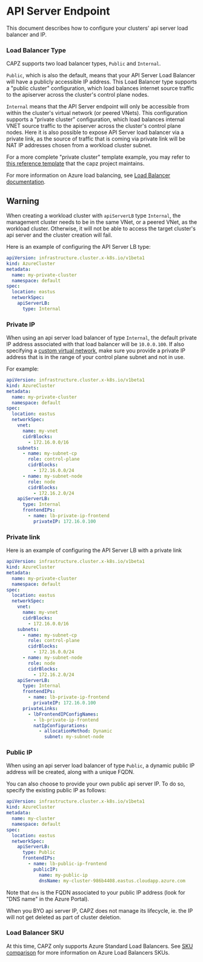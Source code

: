 # API Server Endpoint

This document describes how to configure your clusters' api server load balancer and IP.

### Load Balancer Type

CAPZ supports two load balancer types, `Public` and `Internal`.

`Public`, which is also the default, means that your API Server Load Balancer will have a publicly accessible IP address. This Load Balancer type supports a "public cluster" configuration, which load balances internet source traffic to the apiserver across the cluster's control plane nodes.

`Internal` means that the API Server endpoint will only be accessible from within the cluster's virtual network (or peered VNets). This configuration supports a "private cluster" configuration, which load balances internal VNET source traffic to the apiserver across the cluster's control plane nodes. Here it is also possible to expose API Server load balancer via a private link, as the source of traffic that is coming via private link will be NAT IP addresses chosen from a workload cluster subnet.

For a more complete "private cluster" template example, you may refer to [this reference template](https://raw.githubusercontent.com/kubernetes-sigs/cluster-api-provider-azure/main/templates/cluster-template-private.yaml) that the capz project maintains.

For more information on Azure load balancing, see [Load Balancer documentation](https://learn.microsoft.com/azure/load-balancer/load-balancer-overview).

<aside class="note warning">

<h1> Warning </h1>

When creating a workload cluster with `apiServerLB` type `Internal`, the management cluster needs to be in the same VNet, or a peered VNet, as the workload cluster. Otherwise, it will not be able to access the target cluster's api server and the cluster creation will fail.

</aside>

Here is an example of configuring the API Server LB type:

```yaml
apiVersion: infrastructure.cluster.x-k8s.io/v1beta1
kind: AzureCluster
metadata:
  name: my-private-cluster
  namespace: default
spec:
  location: eastus
  networkSpec:
    apiServerLB:
      type: Internal
```

### Private IP

When using an api server load balancer of type `Internal`, the default private IP address associated with that load balancer will be `10.0.0.100`.
If also specifying a [custom virtual network](./custom-vnet.md), make sure you provide a private IP address that is in the range of your control plane subnet and not in use.

For example:

```yaml
apiVersion: infrastructure.cluster.x-k8s.io/v1beta1
kind: AzureCluster
metadata:
  name: my-private-cluster
  namespace: default
spec:
  location: eastus
  networkSpec:
    vnet:
      name: my-vnet
      cidrBlocks:
        - 172.16.0.0/16
    subnets:
      - name: my-subnet-cp
        role: control-plane
        cidrBlocks:
          - 172.16.0.0/24
      - name: my-subnet-node
        role: node
        cidrBlocks:
          - 172.16.2.0/24
    apiServerLB:
      type: Internal
      frontendIPs:
        - name: lb-private-ip-frontend
          privateIP: 172.16.0.100
```

### Private link

Here is an example of configuring the API Server LB with a private link

```yaml
apiVersion: infrastructure.cluster.x-k8s.io/v1beta1
kind: AzureCluster
metadata:
  name: my-private-cluster
  namespace: default
spec:
  location: eastus
  networkSpec:
    vnet:
      name: my-vnet
      cidrBlocks:
        - 172.16.0.0/16
    subnets:
      - name: my-subnet-cp
        role: control-plane
        cidrBlocks:
          - 172.16.0.0/24
      - name: my-subnet-node
        role: node
        cidrBlocks:
          - 172.16.2.0/24
    apiServerLB:
      type: Internal
      frontendIPs:
        - name: lb-private-ip-frontend
          privateIP: 172.16.0.100
      privateLinks:
        - lbFrontendIPConfigNames:
          - lb-private-ip-frontend
          natIpConfigurations:
            - allocationMethod: Dynamic
              subnet: my-subnet-node
```

### Public IP

When using an api server load balancer of type `Public`, a dynamic public IP address will be created, along with a unique FQDN.

You can also choose to provide your own public api server IP. To do so, specify the existing public IP as follows:

````yaml
apiVersion: infrastructure.cluster.x-k8s.io/v1beta1
kind: AzureCluster
metadata:
  name: my-cluster
  namespace: default
spec:
  location: eastus
  networkSpec:
    apiServerLB:
      type: Public
      frontendIPs:
        - name: lb-public-ip-frontend
          publicIP:
            name: my-public-ip
            dnsName: my-cluster-986b4408.eastus.cloudapp.azure.com
````

Note that `dns` is the FQDN associated to your public IP address (look for "DNS name" in the Azure Portal).

When you BYO api server IP, CAPZ does not manage its lifecycle, ie. the IP will not get deleted as part of cluster deletion.

### Load Balancer SKU

At this time, CAPZ only supports Azure Standard Load Balancers. See [SKU comparison](https://learn.microsoft.com/azure/load-balancer/skus#skus) for more information on Azure Load Balancers SKUs.
